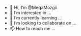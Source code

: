 - 👋 Hi, I’m @MegaMozgii
- 👀 I’m interested in ...
- 🌱 I’m currently learning ...
- 💞️ I’m looking to collaborate on ...
- 📫 How to reach me ...

<!---
MegaMozgii/MegaMozgii is a ✨ special ✨ repository because its `README.md` (this file) appears on your GitHub profile.
You can click the Preview link to take a look at your changes.
--->
